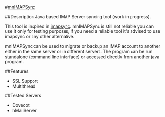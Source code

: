 #[mnIMAPSync](http://www.marcnuri.com/)

##Description
Java based IMAP Server syncing tool (work in progress).

This tool is inspired in [imapsync](http://imapsync.lamiral.info/). mnIMAPSync is still not reliable
you can use it only for testing purposes, if you need a reliable tool it's advised to use imapsync or any
other alternative.

mnIMAPSync can be used to migrate or backup an IMAP account to another either in the same server or
 in different servers. The program can be run standalone (command line interface) or accessed directly 
from another java program.

##Features
- SSL Support
- Multithread

##Tested Servers
- Dovecot
- hMailServer
